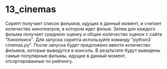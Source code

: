 # 13_cinemas
Скрипт получает список фильмов, идущих в данный момент, и считает количество кинотеатров, в котором идет фильм. Затем для каждого фильма получает среднюю оценку и общее количество оценок с сайта "Кинопоиск".
Для запуска скрипта используйте команду "python3 cinemas.py". После запуска будет предложено ввести количество фильмов, которые выведутся в консоль. В результате будут выведены самые популярные фильмы, идущие в данный момент, отсортированные по рейтингу.
